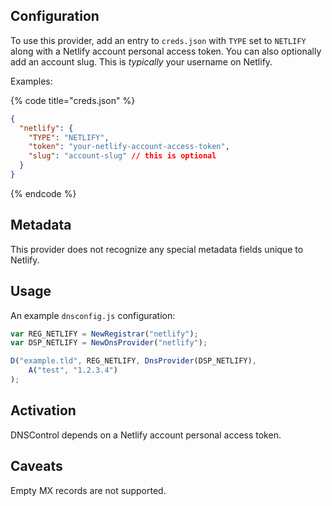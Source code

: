 ## Configuration

To use this provider, add an entry to `creds.json` with `TYPE` set to `NETLIFY`
along with a Netlify account personal access token. You can also optionally add an
account slug. This is _typically_ your username on Netlify.

Examples:

{% code title="creds.json" %}
```json
{
  "netlify": {
    "TYPE": "NETLIFY",
    "token": "your-netlify-account-access-token",
    "slug": "account-slug" // this is optional
  }
}
```
{% endcode %}

## Metadata
This provider does not recognize any special metadata fields unique to Netlify.

## Usage
An example `dnsconfig.js` configuration:

```javascript
var REG_NETLIFY = NewRegistrar("netlify");
var DSP_NETLIFY = NewDnsProvider("netlify");

D("example.tld", REG_NETLIFY, DnsProvider(DSP_NETLIFY),
    A("test", "1.2.3.4")
);
```

## Activation
DNSControl depends on a Netlify account personal access token.

## Caveats
Empty MX records are not supported.


